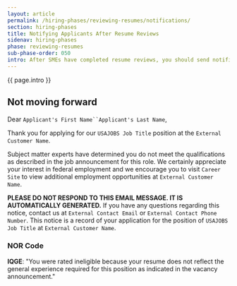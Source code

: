 ```yaml
---
layout: article
permalink: /hiring-phases/reviewing-resumes/notifications/
section: hiring-phases
title: Notifying Applicants After Resume Reviews
sidenav: hiring-phases
phase: reviewing-resumes
sub-phase-order: 050
intro: After SMEs have completed resume reviews, you should send notifications to all applicants indicating their status. Use these NOR codes and notification messages to communicate with applicants.
---
```


<p class="usa-intro">
  {{ page.intro }}
</p>

## Not moving forward

Dear `Applicant's First Name``Applicant's Last Name`,

Thank you for applying for our `USAJOBS Job Title` position at the `External Customer Name`.

Subject matter experts have determined you do not meet the qualifications as described in the job announcement for this role. We certainly appreciate your interest in federal employment and we encourage you to visit `Career Site` to view additional employment opportunities at `External Customer Name`.

**PLEASE DO NOT RESPOND TO THIS EMAIL MESSAGE. IT IS AUTOMATICALLY GENERATED.** If you have any questions regarding this notice, contact us at `External Contact Email` or `External Contact Phone Number`. This notice is a record of your application for the position of `USAJOBS Job Title` at `External Customer Name`.

### NOR Code

**IQGE**: "You were rated ineligible because your resume does not reflect the general experience required for this position as indicated in the vacancy announcement."

<!-- Future NOR codes

Code | Short Description | NOR Message
-- | -- | --
IQSM | Ineligible, based on SME review | You are ineligible for this position because subject matter experts have determined you do not meet the required qualifications as described in the job announcement.
ELSM | Eligible as rated by SMEs, moving on to interviews | Subject matter experts have reviewed your resume for evidence of the required qualifications and determined you should move on to the next phase of the process. You will be scheduled for one or more interviews to further assess your qualifications.
ELSN | Eligible as rated by SMEs, not referred | Based on the results of your interviews, subject matter experts have determined that you meet the qualifications for this position. However, you were not in the highest qualification category, or there are other applicants who, by law, must be considered before your application, such as displaced federal employees and certain veterans. Therefore, your application will not be referred to the selecting official at this time. If additional candidates are needed, your application may be referred at a later date.
ELSR | Eligible as rated by SMEs, referred | Based on the results of your interviews, subject matter experts have determined that you meet the qualifications for this position. You have been referred to the hiring manager for selection consideration and may be contacted for additional interviews.

-->
